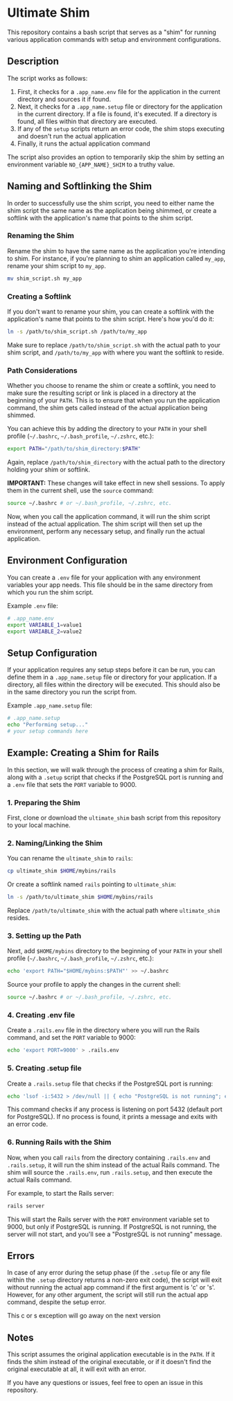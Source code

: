 # Ultimate Shim 

This repository contains a bash script that serves as a "shim" for running various application commands with setup and environment configurations.

## Description

The script works as follows:

1. First, it checks for a `.app_name.env` file for the application in the current directory and sources it if found.
2. Next, it checks for a `.app_name.setup` file or directory for the application in the current directory. If a file is found, it's executed. If a directory is found, all files within that directory are executed.
3. If any of the `setup` scripts return an error code, the shim stops executing and doesn't run the actual application
4. Finally, it runs the actual application command

The script also provides an option to temporarily skip the shim by setting an environment variable `NO_{APP_NAME}_SHIM` to a truthy value. 

## Naming and Softlinking the Shim

In order to successfully use the shim script, you need to either name the shim script the same name as the application being shimmed, or create a softlink with the application's name that points to the shim script.

### Renaming the Shim

Rename the shim to have the same name as the application you're intending to shim. For instance, if you're planning to shim an application called `my_app`, rename your shim script to `my_app`.

```bash
mv shim_script.sh my_app
```

### Creating a Softlink

If you don't want to rename your shim, you can create a softlink with the application's name that points to the shim script. Here's how you'd do it:

```bash
ln -s /path/to/shim_script.sh /path/to/my_app
```

Make sure to replace `/path/to/shim_script.sh` with the actual path to your shim script, and `/path/to/my_app` with where you want the softlink to reside.

### Path Considerations

Whether you choose to rename the shim or create a softlink, you need to make sure the resulting script or link is placed in a directory at the beginning of your `PATH`. This is to ensure that when you run the application command, the shim gets called instead of the actual application being shimmed.

You can achieve this by adding the directory to your `PATH` in your shell profile (`~/.bashrc`, `~/.bash_profile`, `~/.zshrc`, etc.):

```bash
export PATH="/path/to/shim_directory:$PATH"
```

Again, replace `/path/to/shim_directory` with the actual path to the directory holding your shim or softlink.

**IMPORTANT:** These changes will take effect in new shell sessions. To apply them in the current shell, use the `source` command:

```bash
source ~/.bashrc # or ~/.bash_profile, ~/.zshrc, etc.
```

Now, when you call the application command, it will run the shim script instead of the actual application. The shim script will then set up the environment, perform any necessary setup, and finally run the actual application.

## Environment Configuration

You can create a `.env` file for your application with any environment variables your app needs. This file should be in the same directory from which you run the shim script. 

Example `.env` file:

```bash
# .app_name.env
export VARIABLE_1=value1
export VARIABLE_2=value2
```

## Setup Configuration

If your application requires any setup steps before it can be run, you can define them in a `.app_name.setup` file or directory for your application. If a directory, all files within the directory will be executed. This should also be in the same directory you run the script from.

Example `.app_name.setup` file:

```bash
# .app_name.setup
echo "Performing setup..."
# your setup commands here
```

## Example: Creating a Shim for Rails

In this section, we will walk through the process of creating a shim for Rails, along with a `.setup` script that checks if the PostgreSQL port is running and a `.env` file that sets the `PORT` variable to 9000.

### 1. Preparing the Shim

First, clone or download the `ultimate_shim` bash script from this repository to your local machine.

### 2. Naming/Linking the Shim

You can rename the `ultimate_shim` to `rails`:

```bash
cp ultimate_shim $HOME/mybins/rails
```

Or create a softlink named `rails` pointing to `ultimate_shim`:

```bash
ln -s /path/to/ultimate_shim $HOME/mybins/rails
```

Replace `/path/to/ultimate_shim` with the actual path where `ultimate_shim` resides.

### 3. Setting up the Path

Next, add `$HOME/mybins` directory to the beginning of your `PATH` in your shell profile (`~/.bashrc`, `~/.bash_profile`, `~/.zshrc`, etc.):

```bash
echo 'export PATH="$HOME/mybins:$PATH"' >> ~/.bashrc
```

Source your profile to apply the changes in the current shell:

```bash
source ~/.bashrc # or ~/.bash_profile, ~/.zshrc, etc.
```

### 4. Creating .env file

Create a `.rails.env` file in the directory where you will run the Rails command, and set the `PORT` variable to 9000:

```bash
echo 'export PORT=9000' > .rails.env
```

### 5. Creating .setup file

Create a `.rails.setup` file that checks if the PostgreSQL port is running:

```bash
echo 'lsof -i:5432 > /dev/null || { echo "PostgreSQL is not running"; exit 1; }' > .rails.setup
```

This command checks if any process is listening on port 5432 (default port for PostgreSQL). If no process is found, it prints a message and exits with an error code.

### 6. Running Rails with the Shim

Now, when you call `rails` from the directory containing `.rails.env` and `.rails.setup`, it will run the shim instead of the actual Rails command. The shim will source the `.rails.env`, run `.rails.setup`, and then execute the actual Rails command.

For example, to start the Rails server:

```bash
rails server
```

This will start the Rails server with the `PORT` environment variable set to 9000, but only if PostgreSQL is running. If PostgreSQL is not running, the server will not start, and you'll see a "PostgreSQL is not running" message.

## Errors

In case of any error during the setup phase (if the `.setup` file or any file within the `.setup` directory returns a non-zero exit code), the script will exit without running the actual app command if the first argument is 'c' or 's'. However, for any other argument, the script will still run the actual app command, despite the setup error.

This c or s exception will go away on the next version

## Notes

This script assumes the original application executable is in the `PATH`. If it finds the shim instead of the original executable, or if it doesn't find the original executable at all, it will exit with an error.

If you have any questions or issues, feel free to open an issue in this repository.

